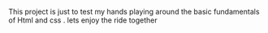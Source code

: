 This project is just to test my hands playing around the basic fundamentals of Html and css . lets enjoy the ride together 
